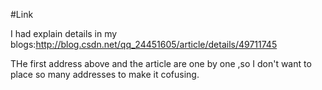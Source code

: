 #Link

I had explain details in my blogs:http://blog.csdn.net/qq_24451605/article/details/49711745

THe first address above and the article are one by one ,so I don't want to place so many addresses to make it cofusing.

